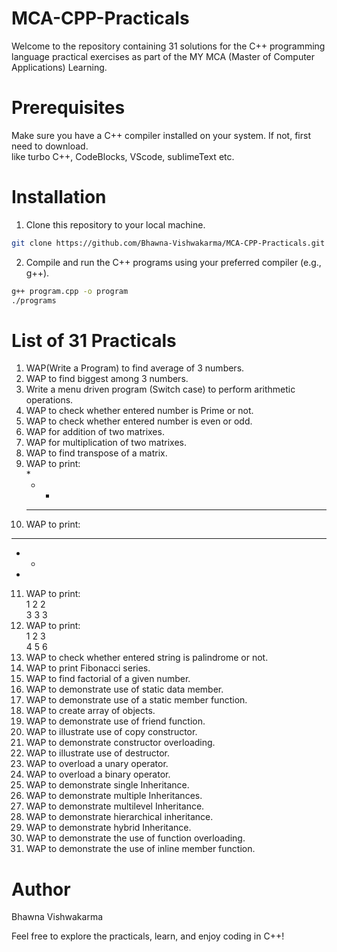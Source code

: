 # MCA-CPP-Practicals

Welcome to the repository containing 31 solutions for the C++ programming language practical exercises as part of the MY MCA (Master of Computer Applications) Learning.



# Prerequisites  
Make sure you have a C++ compiler installed on your system. If not, first need to download.  
like turbo C++, CodeBlocks, VScode, sublimeText etc.


# Installation
1. Clone this repository to your local machine.  


```bash   
git clone https://github.com/Bhawna-Vishwakarma/MCA-CPP-Practicals.git
```


2. Compile and run the C++ programs using your preferred compiler (e.g., g++).  


```bash    
g++ program.cpp -o program
./programs
``` 

# List of 31 Practicals

1. WAP(Write a Program) to find average of 3 numbers.  
2. WAP to find biggest among 3 numbers.  
3. Write a menu driven program (Switch case) to perform arithmetic operations.  
4. WAP to check whether entered number is Prime or not.  
5. WAP to check whether entered number is even or odd.  
6. WAP for addition of two matrixes.  
7. WAP for multiplication of two matrixes.  
8. WAP to find transpose of a matrix.  
9. WAP to print:    
   *   
   * *   
   * * *    
11. WAP to print:  
   * * *    
   * *    
   *     
11. WAP to print:  
    1 2 2  
    3 3 3  
12. WAP to print:  
    1 2 3  
    4 5 6  
13. WAP to check whether entered string is palindrome or not.  
14. WAP to print Fibonacci series.  
15. WAP to find factorial of a given number.  
16. WAP to demonstrate use of static data member.  
17. WAP to demonstrate use of a static member function.  
18. WAP to create array of objects.  
19. WAP to demonstrate use of friend function.  
20. WAP to illustrate use of copy constructor.  
21. WAP to demonstrate constructor overloading.  
22. WAP to illustrate use of destructor.   
23. WAP to overload a unary operator.  
24. WAP to overload a binary operator.  
25. WAP to demonstrate single Inheritance.  
26. WAP to demonstrate multiple Inheritances.  
27. WAP to demonstrate multilevel Inheritance.  
28. WAP to demonstrate hierarchical inheritance.  
29. WAP to demonstrate hybrid Inheritance.  
30. WAP to demonstrate the use of function overloading.  
31. WAP to demonstrate the use of inline member function.  


# Author  
Bhawna Vishwakarma  


Feel free to explore the practicals, learn, and enjoy coding in C++!  
